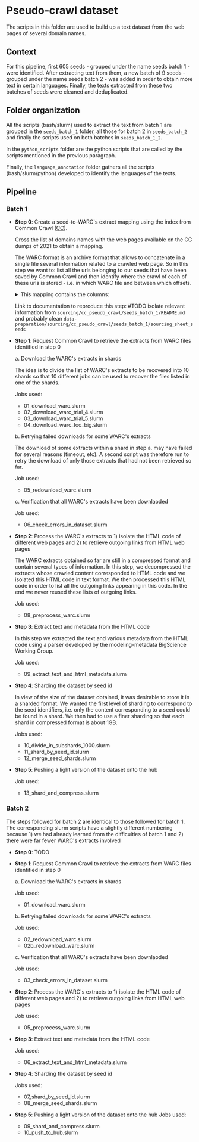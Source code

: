# Pseudo-crawl dataset

The scripts in this folder are used to build up a text dataset from the web pages of several domain names.

## Context

For this pipeline, first 605 seeds - grouped under the name seeds batch 1 - were identified. After extracting text from them, a new batch of 9 seeds - grouped under the name  seeds batch 2 - was added in order to obtain more text in certain languages.  Finally, the texts extracted from these two batches of seeds were cleaned and deduplicated.

## Folder organization

All the scripts (bash/slurm) used to extract the text from batch 1 are grouped in the `seeds_batch_1` folder, all those for batch 2 in `seeds_batch_2` and finally the scripts used on both batches in `seeds_batch_1_2`.

In the `python_scripts` folder are the python scripts that are called by the scripts mentioned in the previous paragraph.

Finally, the `language_annotation` folder gathers all the scripts (bash/slurm/python) developed to identify the languages of the texts.

## Pipeline

### Batch 1

- **Step 0**: Create a seed-to-WARC's extract mapping using the index from Common Crawl ([CC](https://commoncrawl.org/)).

  Cross the list of domains names with the web pages available on the CC dumps of 2021 to obtain a mapping.

  The WARC format is an archive format that allows to concatenate in a single file several information related to a crawled web page. So in this step we want to: list all the urls belonging to our seeds that have been saved by Common Crawl and then identify where the crawl of each of these urls is stored - i.e. in which WARC file and between which offsets.

  <details>
    <summary>This mapping contains the columns:</summary>

        - 'seed_id'
        - 'url_surtkey'
        - 'url_host_tld'
        - 'url_host_registered_domain'
        - 'url_host_name', 'url'
        - 'fetch_status'
        - 'fetch_time'
        - 'warc_filename'
        - 'warc_record_offset'
        - 'warc_record_length'
        - 'fetch_redirect'
        - 'content_mime_detected'
        - 'content_languages’
    </details>

    Link to documentation to reproduce this step: #TODO isolate relevant information from `sourcing/cc_pseudo_crawl/seeds_batch_1/README.md` and probably clean `data-preparation/sourcing/cc_pseudo_crawl/seeds_batch_1/sourcing_sheet_seeds`

-  **Step 1**: Request Common Crawl to retrieve the extracts from WARC files identified in step 0

    a. Download the WARC's extracts in shards

    The idea is to divide the list of WARC's extracts to be recovered into 10 shards so that 10 different jobs can be used to recover the files listed in one of the shards.
        
    Jobs used:
    - 01_download_warc.slurm
    - 02_download_warc_trial_4.slurm
    - 03_download_warc_trial_5.slurm
    - 04_download_warc_too_big.slurm

    b. Retrying failed downloads for some WARC's extracts 

    The download of some extracts within a shard in step a. may have failed for several reasons (timeout, etc). A second script was therefore run to retry the download of only those extracts that had not been retrieved so far. 

    Job used:
    - 05_redownload_warc.slurm

    c. Verification that all WARC's extracts have been downlaoded

    Job used:
    - 06_check_errors_in_dataset.slurm

-  **Step 2**: Process the  WARC's extracts to 1) isolate the HTML code of different web pages and 2) to retrieve outgoing links from HTML web pages

    The WARC extracts obtained so far are still in a compressed format and contain several types of information. In this step, we decompressed the extracts whose crawled content corresponded to HTML code and we isolated this HTML code in text format. We then processed this HTML code in order to list all the outgoing links appearing in this code. In the end we never reused these lists of outgoing links.

    Job used:
    - 08_preprocess_warc.slurm

-  **Step 3**: Extract text and metadata from the HTML code

    In this step we extracted the text and various metadata from the HTML code using a parser developed by the modeling-metadata BigScience Working Group.

    Job used:
    - 09_extract_text_and_html_metadata.slurm

-  **Step 4**: Sharding the dataset by seed id

    In view of the size of the dataset obtained, it was desirable to store it in a sharded format. We wanted the first level of sharding to correspond to the seed identifiers, i.e. only the content corresponding to a seed could be found in a shard. We then had to use a finer sharding so that each shard in compressed format is about 1GB.

    Jobs used:
    - 10_divide_in_subshards_1000.slurm
    - 11_shard_by_seed_id.slurm
    - 12_merge_seed_shards.slurm

-  **Step 5**: Pushing a light version of the dataset onto the hub

    Job used:
    - 13_shard_and_compress.slurm


### Batch 2

The steps followed for batch 2 are identical to those followed for batch 1. The corresponding slurm scripts have a slightly different numbering because 1) we had already learned from the difficulties of batch 1 and 2) there were far fewer WARC's extracts involved


- **Step 0**: TODO

-  **Step 1**: Request Common Crawl to retrieve the extracts from WARC files identified in step 0

    a. Download the WARC's extracts in shards
        
    Job used:
    - 01_download_warc.slurm

    b. Retrying failed downloads for some WARC's extracts 

    Job used:
    - 02_redownload_warc.slurm
    - 02b_redownload_warc.slurm

    c. Verification that all WARC's extracts have been downlaoded

    Job used:
    - 03_check_errors_in_dataset.slurm

-  **Step 2**: Process the  WARC's extracts to 1) isolate the HTML code of different web pages and 2) to retrieve outgoing links from HTML web pages

    Job used:
    - 05_preprocess_warc.slurm

-  **Step 3**: Extract text and metadata from the HTML code

    Job used:
    - 06_extract_text_and_html_metadata.slurm

-  **Step 4**: Sharding the dataset by seed id

    Jobs used:
    - 07_shard_by_seed_id.slurm
    - 08_merge_seed_shards.slurm

-  **Step 5**: Pushing a light version of the dataset onto the hub
    Jobs used:
    - 09_shard_and_compress.slurm
    - 10_push_to_hub.slurm